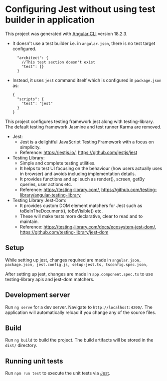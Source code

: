 # Configuring Jest without using test builder in application

This project was generated with [Angular CLI](https://github.com/angular/angular-cli) version 18.2.3.
- It doesn't use a test builder i.e. in `angular.json`, there is no test target configured.
  ```
    "architect": {
      //This test section doesn't exist
      "test": {}
    }
  ```
- Instead, it uses `jest` command itself which is configured in `package.json` as:
  ```
  {
    "scripts": {
      "test": "jest"
    }
  }
  ```

This project configures testing framework jest along with testing-library. The default testing framework Jasmine and test runner Karma are removed.
- Jest: 
  - Jest is a delightful JavaScript Testing Framework with a focus on simplicity. 
  - Reference: https://jestjs.io/, https://github.com/jestjs/jest
- Testing Library: 
  - Simple and complete testing utilities. 
  - It helps to test UI focusing on the behaviour (how users actually uses in browser) and avoids including implementation details.
  - It provides functions and api such as render(), screen, getBy queries, user actions etc. 
  - Reference: https://testing-library.com/, https://github.com/testing-library/angular-testing-library
- Testing Library Jest-Dom: 
  - It provides custom DOM element matchers for Jest such as toBeInTheDocument(), toBeVisible() etc.
  - These will make tests more declarative, clear to read and to maintain. 
  - Reference: https://testing-library.com/docs/ecosystem-jest-dom/, https://github.com/testing-library/jest-dom

## Setup
While setting up jest, changes required are made in `angular.json, package.json, jest.config.js, setup-jest.ts, tsconfig.spec.json,`

After setting up jest, changes are made in `app.component.spec.ts` to use testing-library apis and jest-dom matchers.

## Development server

Run `ng serve` for a dev server. Navigate to `http://localhost:4200/`. The application will automatically reload if you change any of the source files.

## Build

Run `ng build` to build the project. The build artifacts will be stored in the `dist/` directory.

## Running unit tests

Run `npm run test` to execute the unit tests via [Jest](https://github.com/jestjs/jest).

